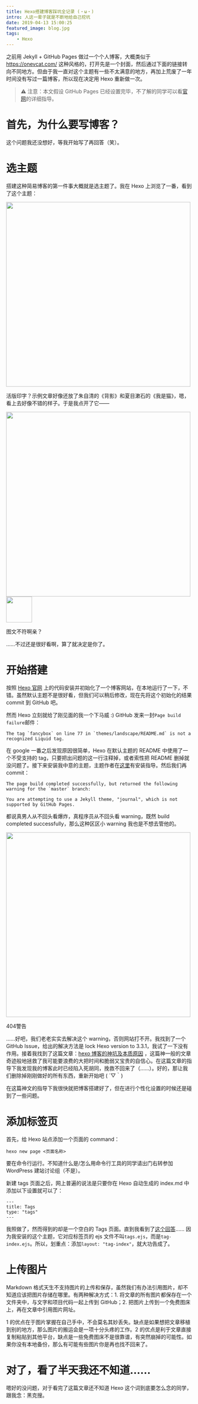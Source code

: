 ```yaml
---
title: Hexo搭建博客踩坑全记录 (・ω・)
intro: 人这一辈子就是不断地给自己挖坑
date: 2019-04-13 15:00:25
featured_image: blog.jpg
tags: 
    - Hexo
---
```


之前用 Jekyll + GitHub Pages 做过一个个人博客，大概类似于 <https://onevcat.com/> 这种风格的，打开先是一个封面，然后通过下面的链接转向不同地方。但由于我一直对这个主题有一些不太满意的地方，再加上荒废了一年时间没有写过一篇博客，所以现在决定用 Hexo 重新做一次。
<!-- 为什么改用 Hexo？很简单，因为印象中 Jekyll 用起来有点麻烦。博客毕竟只是记录生活感想或者学习笔记的工具，如果花费过多的时间在工具本身，我觉得就有点本末倒置了。 -->

> ⚠️ 注意：本文假设 GitHub Pages 已经设置完毕，不了解的同学可以看[官网](https://pages.github.com/)的详细指导。

# 首先，为什么要写博客？

这个问题我还没想好，等我开始写了再回答（笑）。

# 选主题

搭建这种简易博客的第一件事大概就是选主题了。我在 Hexo 上浏览了一番，看到了这个主题：

<img src="活版印字.png" width="500px">

活版印字？示例文章好像还放了朱自清的《背影》和夏目漱石的《我是猫》，嗯，看上去好像不错的样子。于是我点开了它——

<img src="Screen Shot 2019-04-13 at 6.59.37 PM.png" width="500px">

<img src="why.jpg" width="70px"> 

图文不符啊亲？

……不过还是很好看啊，算了就决定是你了。

# 开始搭建

按照 [Hexo 官网](https://hexo.io/) 上的代码安装并初始化了一个博客网站，在本地运行了一下，不错。虽然默认主题不是很好看，但我们可以稍后修改，现在先将这个初始化的结果 commit 到 GitHub 吧。

然而 Hexo 立刻就给了刚见面的我一个下马威 :)  GitHub 发来一封`Page build failure`邮件：

```
The tag `fancybox` on line 77 in `themes/landscape/README.md` is not a recognized Liquid tag.
```

在 google 一番之后发现原因很简单，Hexo 在默认主题的 README 中使用了一个不受支持的 tag，只要把出问题的这一行注释掉，或者索性把 README 删掉就没问题了。接下来安装我中意的主题，主题作者在[这里](https://github.com/SumiMakito/hexo-theme-Journal)有安装指导。然后我们再 commit：

```
The page build completed successfully, but returned the following warning for the `master` branch:

You are attempting to use a Jekyll theme, "journal", which is not supported by GitHub Pages.
```

都说真男人从不回头看爆炸，真程序员从不回头看 warning，既然 build completed successfully，那么这种区区小 warning 我也是不想去管他的。

<img src="404.png" width="500px">

404警告

……好吧，我们老老实实去解决这个 warning，否则网站打不开。我找到了一个 GitHub Issue，给出的解决方法是 lock Hexo version to 3.3.1，我试了一下没有作用。接着我找到了这篇文章：[hexo 博客的神坑及本质原因](https://liguanghe.github.io/2017/11/06/blogRebuilt/) ，这篇神一般的文章奇迹般地拯救了我可能要浪费的大把时间和脆弱又宝贵的自信心。在这篇文章的指导下我发现我的博客此时已经陷入死胡同，挽救不回来了（……）。好的，那让我们删除掉刚刚做好的所有东西，重新开始吧 ( ´▽｀)

在这篇神文的指导下我很快就把博客搭建好了，但在进行个性化设置的时候还是碰到了一些问题。

# 添加标签页

首先，给 Hexo 站点添加一个页面的 command：

```
hexo new page <页面名称>
```

要在命令行运行。不知道什么是/怎么用命令行工具的同学请出门右转参加 WordPress 建站讨论组（不是）。

新建 tags 页面之后，网上普遍的说法是只要你在 Hexo 自动生成的 index.md 中添加以下设置就可以了：

```
---
title: Tags
type: "tags"
---
```

我照做了，然而得到的却是一个空白的 Tags 页面。直到我看到了[这个回答](https://www.zhihu.com/question/29017171/answer/364705653)…… 因为我安装的这个主题，它对应标签页的 ejs 文件不叫`tags.ejs`，而是`tag-index.ejs`。所以，划重点：添加`layout: "tag-index"`，就大功告成了。

# 上传图片

Markdown 格式天生不支持图片的上传和保存，虽然我们有办法引用图片，却不知道应该把图片存储在哪里。有两种解决方式：1. 将文章的所有图片都保存在一个文件夹中，与文字和项目代码一起上传到 GitHub；2. 把图片上传到一个免费图床上，再在文章中引用图片网址。

1 的优点在于图片掌握在自己手中，不会莫名其妙丢失。缺点是如果想把文章移植到别的地方，那么图片的搬运会是一项十分头疼的工作。2 的优点是利于文章直接复制粘贴到其他平台，缺点是一些免费图床不是很靠谱，有突然崩掉的可能性。如果你没有本地备份，那么有可能有些图片你是再也找不回来了。

# 对了，看了半天我还不知道……

嗯好的没问题，对于看完了这篇文章还不知道 Hexo 这个词到底要怎么念的同学，跟我念：黑克搜。